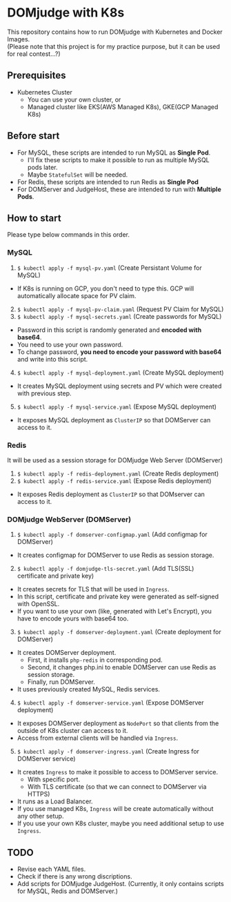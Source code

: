 # DOMjudge with K8s

This repository contains how to run DOMjudge with Kubernetes and Docker Images.  
(Please note that this project is for my practice purpose, but it can be used for real contest...?)

## Prerequisites

- Kubernetes Cluster
  - You can use your own cluster, or
  - Managed cluster like EKS(AWS Managed K8s), GKE(GCP Managed K8s)
  
## Before start

- For MySQL, these scripts are intended to run MySQL as **Single Pod**.
  - I'll fix these scripts to make it possible to run as multiple MySQL pods later.
  - Maybe `StatefulSet` will be needed.
- For Redis, these scripts are intended to run Redis as **Single Pod**
- For DOMServer and JudgeHost, these are intended to run with **Multiple Pods**.

## How to start

Please type below commands in this order.

### MySQL

1. `$ kubectl apply -f mysql-pv.yaml` (Create Persistant Volume for MySQL)
  - If K8s is running on GCP, you don't need to type this. GCP will automatically allocate space for PV claim.
2. `$ kubectl apply -f mysql-pv-claim.yaml` (Request PV Claim for MySQL)
3. `$ kubectl apply -f mysql-secrets.yaml` (Create passwords for MySQL)
  - Password in this script is randomly generated and **encoded with base64**.
  - You need to use your own password.
  - To change password, **you need to encode your password with base64** and write into this script.
4. `$ kubectl apply -f mysql-deployment.yaml` (Create MySQL deployment)
  - It creates MySQL deployment using secrets and PV which were created with previous step.
5. `$ kubectl apply -f mysql-service.yaml` (Expose MySQL deployment)
  - It exposes MySQL deployment as `ClusterIP` so that DOMServer can access to it.

### Redis

It will be used as a session storage for DOMjudge Web Server (DOMServer)

1. `$ kubectl apply -f redis-deployment.yaml` (Create Redis deployment)
2. `$ kubectl apply -f redis-service.yaml` (Expose Redis deployment)
  - It exposes Redis deployment as `ClusterIP` so that DOMserver can access to it.

### DOMjudge WebServer (DOMServer)

1. `$ kubectl apply -f domserver-configmap.yaml` (Add configmap for DOMServer)
  - It creates configmap for DOMServer to use Redis as session storage.
2. `$ kubectl apply -f domjudge-tls-secret.yaml` (Add TLS(SSL) certificate and private key)
  - It creates secrets for TLS that will be used in `Ingress`.
  - In this script, certificate and private key were generated as self-signed with OpenSSL.
  - If you want to use your own (like, generated with Let's Encrypt), you have to encode yours with base64 too.
3. `$ kubectl apply -f domserver-deployment.yaml` (Create deployment for DOMServer)
  - It creates DOMServer deployment.
    - First, it installs `php-redis` in corresponding pod.
    - Second, it changes php.ini to enable DOMServer can use Redis as session storage.
    - Finally, run DOMServer.
  - It uses previously created MySQL, Redis services.
4. `$ kubectl apply -f domserver-service.yaml` (Expose DOMServer deployment)
  - It exposes DOMServer deployment as `NodePort` so that clients from the outside of K8s cluster can access to it.
  - Access from external clients will be handled via `Ingress`.
5. `$ kubectl apply -f domserver-ingress.yaml` (Create Ingress for DOMServer service)
  - It creates `Ingress` to make it possible to access to DOMServer service.
    - With specific port.
    - With TLS certificate (so that we can connect to DOMServer via HTTPS)
  - It runs as a Load Balancer.
  - If you use managed K8s, `Ingress` will be create automatically without any other setup.
  - If you use your own K8s cluster, maybe you need additional setup to use `Ingress`.

## TODO

- Revise each YAML files.
- Check if there is any wrong discriptions.
- Add scripts for DOMjudge JudgeHost. (Currently, it only contains scripts for MySQL, Redis and DOMServer.)

